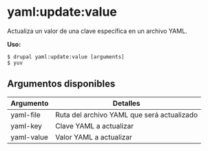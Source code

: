 # yaml:update:value
Actualiza un valor de una clave específica en un archivo YAML.

**Uso:**
```
$ drupal yaml:update:value [arguments] 
$ yuv  
```

## Argumentos disponibles
Argumento | Detalles
---------|-------------
yaml-file | Ruta del archivo YAML que será actualizado
yaml-key | Clave YAML a actualizar
yaml-value | Valor YAML a actualizar
